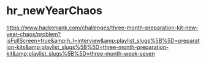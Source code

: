 # hr_newYearChaos
https://www.hackerrank.com/challenges/three-month-preparation-kit-new-year-chaos/problem?isFullScreen=true&amp;h_l=interview&amp;playlist_slugs%5B%5D=preparation-kits&amp;playlist_slugs%5B%5D=three-month-preparation-kit&amp;playlist_slugs%5B%5D=three-month-week-seven
